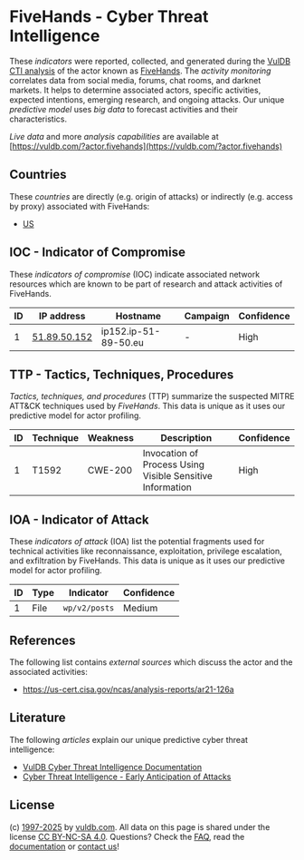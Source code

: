 # FiveHands - Cyber Threat Intelligence

These _indicators_ were reported, collected, and generated during the [VulDB CTI analysis](https://vuldb.com/?kb.cti) of the actor known as [FiveHands](https://vuldb.com/?actor.fivehands). The _activity monitoring_ correlates data from social media, forums, chat rooms, and darknet markets. It helps to determine associated actors, specific activities, expected intentions, emerging research, and ongoing attacks. Our unique _predictive model_ uses _big data_ to forecast activities and their characteristics.

_Live data_ and more _analysis capabilities_ are available at [https://vuldb.com/?actor.fivehands](https://vuldb.com/?actor.fivehands)

## Countries

These _countries_ are directly (e.g. origin of attacks) or indirectly (e.g. access by proxy) associated with FiveHands:

* [US](https://vuldb.com/?country.us)

## IOC - Indicator of Compromise

These _indicators of compromise_ (IOC) indicate associated network resources which are known to be part of research and attack activities of FiveHands.

ID | IP address | Hostname | Campaign | Confidence
-- | ---------- | -------- | -------- | ----------
1 | [51.89.50.152](https://vuldb.com/?ip.51.89.50.152) | ip152.ip-51-89-50.eu | - | High

## TTP - Tactics, Techniques, Procedures

_Tactics, techniques, and procedures_ (TTP) summarize the suspected MITRE ATT&CK techniques used by _FiveHands_. This data is unique as it uses our predictive model for actor profiling.

ID | Technique | Weakness | Description | Confidence
-- | --------- | -------- | ----------- | ----------
1 | T1592 | CWE-200 | Invocation of Process Using Visible Sensitive Information | High

## IOA - Indicator of Attack

These _indicators of attack_ (IOA) list the potential fragments used for technical activities like reconnaissance, exploitation, privilege escalation, and exfiltration by FiveHands. This data is unique as it uses our predictive model for actor profiling.

ID | Type | Indicator | Confidence
-- | ---- | --------- | ----------
1 | File | `wp/v2/posts` | Medium

## References

The following list contains _external sources_ which discuss the actor and the associated activities:

* https://us-cert.cisa.gov/ncas/analysis-reports/ar21-126a

## Literature

The following _articles_ explain our unique predictive cyber threat intelligence:

* [VulDB Cyber Threat Intelligence Documentation](https://vuldb.com/?kb.cti)
* [Cyber Threat Intelligence - Early Anticipation of Attacks](https://www.scip.ch/en/?labs.20201022)

## License

(c) [1997-2025](https://vuldb.com/?kb.changelog) by [vuldb.com](https://vuldb.com/?kb.about). All data on this page is shared under the license [CC BY-NC-SA 4.0](https://creativecommons.org/licenses/by-nc-sa/4.0/). Questions? Check the [FAQ](https://vuldb.com/?kb.faq), read the [documentation](https://vuldb.com/?kb) or [contact us](https://vuldb.com/?contact)!
